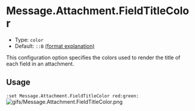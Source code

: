 # Message.Attachment.FieldTitleColor

- Type: `color`
- Default: `::B` [(format explanation)](../colors.md)

This configuration option specifies the colors used to render the title of each field in an
attachment.

## Usage
`:set Message.Attachment.FieldTitleColor red:green:`
![gifs/Message.Attachment.FieldTitleColor.png](gifs/Message.Attachment.FieldTitleColor.png)
